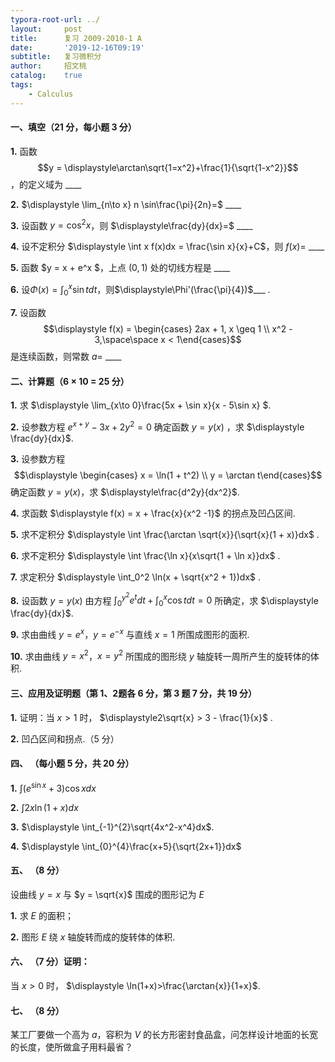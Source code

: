 ```yaml
---
typora-root-url: ../
layout:     post
title:      复习 2009-2010-1 A
date:       '2019-12-16T09:19'
subtitle:   复习微积分
author:     招文桃
catalog:    true
tags:
    - Calculus
---
```


#### 一、填空（21 分，每小题 3 分）

**1.**  函数 $$y = \displaystyle\arctan\sqrt{1=x^2}+\frac{1}{\sqrt{1-x^2}}$$ ，的定义域为 ____



**2.**  $\displaystyle \lim_{n\to x} n \sin\frac{\pi}{2n}=$ ____ 



**3.**  设函数 $y = \cos^2 x$，则 $\displaystyle\frac{dy}{dx}=$ ____



**4.**  设不定积分 $\displaystyle \int x f(x)dx = \frac{\sin x}{x}+C$，则 $f(x)=$ ____



**5.**  函数 $y = x + e^x $，上点  $(0,1)$ 处的切线方程是 ____



**6.** 设$\displaystyle\Phi(x)=\int_0^x \sin t dt$，则$\displaystyle\Phi'(\frac{\pi}{4})$___ .



**7.**  设函数 $$\displaystyle f(x) = \begin{cases} 2ax + 1, x \geq 1 \\ x^2 - 3,\space\space x < 1\end{cases}$$ 是连续函数，则常数 $a=$ ____ 

<!--more-->

#### 二、计算题（6 × 10 = 25 分）

**1.**  求 $\displaystyle \lim_{x\to 0}\frac{5x + \sin x}{x - 5\sin x} $. 



**2.** 设参数方程 $\displaystyle e^{x+y} - 3x + 2y^2 = 0$ 确定函数 $y = y(x)$ ，求 $\displaystyle \frac{dy}{dx}$.



**3.** 设参数方程 $$\displaystyle \begin{cases} x = \ln(1 + t^2) \\ y = \arctan t\end{cases}$$ 确定函数 $\displaystyle y = y(x)$，求 $\displaystyle\frac{d^2y}{dx^2}$.



**4.** 求函数 $\displaystyle f(x) = x + \frac{x}{x^2 -1}$ 的拐点及凹凸区间.



**5.** 求不定积分 $\displaystyle \int \frac{\arctan \sqrt{x}}{\sqrt{x}(1 + x)}dx$ .



**6.** 求不定积分 $\displaystyle \int \frac{\ln x}{x\sqrt{1 + \ln x}}dx$ .



**7.** 求定积分 $\displaystyle \int_0^2 \ln(x + \sqrt{x^2 + 1})dx$ .



**8.** 设函数 $\displaystyle y = y(x)$ 由方程 $\displaystyle\int_{0}^{y^2} e^t dt + \int_{0}^{x} \cos t dt = 0$ 所确定，求 $\displaystyle \frac{dy}{dx}$.



**9.** 求由曲线 $y = e^x$，$y = e^{-x}$ 与直线 $x = 1$ 所围成图形的面积.



**10.** 求由曲线 $y = x^2$，$x = y^2$ 所围成的图形绕 $y$ 轴旋转一周所产生的旋转体的体积.



#### 三、应用及证明题（第 1、2题各 6 分，第 3 题 7 分，共 19 分）

**1.** 证明：当 $x > 1$ 时， $\displaystyle2\sqrt{x} > 3 - \frac{1}{x}$  .



**2.** 凹凸区间和拐点.（5 分）



#### 四、 （每小题 5 分，共 20 分） 

**1.**  $\displaystyle \int(e^{\sin{x}}+3)\cos{x}dx$ 



**2.** $\displaystyle\int2x\ln(1+x)dx$ 



**3.** $\displaystyle \int_{-1}^{2}\sqrt{4x^2-x^4}dx$.



**4.** $\displaystyle \int_{0}^{4}\frac{x+5}{\sqrt{2x+1}}dx$ 





#### 五、 （8 分）

设曲线 $y = x$ 与 $y = \sqrt{x}$ 围成的图形记为 $E$ 

**1.** 求 $E$ 的面积；



**2.** 图形 $E$ 绕 $x$ 轴旋转而成的旋转体的体积.





#### 六、 （7 分）证明：

当 $x > 0$ 时， $\displaystyle \ln(1+x)>\frac{\arctan{x}}{1+x}$​.



#### 七、 （8 分）

某工厂要做一个高为 $a$，容积为 $V$ 的长方形密封食品盒，问怎样设计地面的长宽的长度，使所做盒子用料最省？



